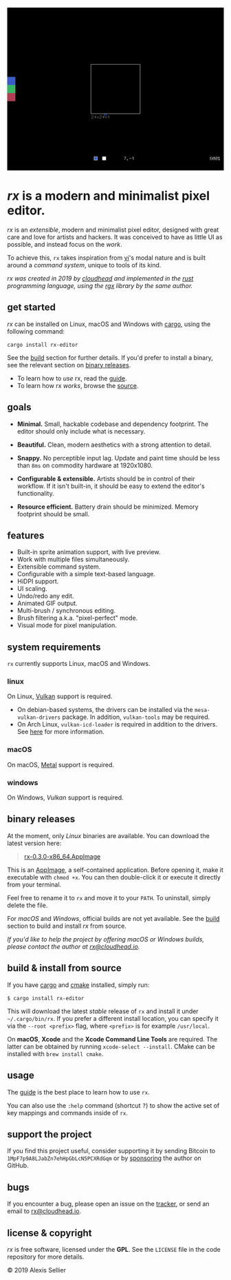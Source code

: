 
![rx](gifs/demo.gif)

# *rx* is a modern and minimalist pixel editor.

*rx* is an *extensible*, modern and minimalist pixel editor, designed with great
care and love for artists and hackers. It was conceived to have
as little UI as possible, and instead focus on the *work*.

To achieve this, `rx` takes inspiration from [vi][0]'s modal nature and is
built around a *command system*, unique to tools of its kind.

*rx was created in 2019 by [cloudhead](https://cloudhead.io) and implemented
in the [rust][1] programming language, using the [rgx][2] library by
the same author.*

[0]: https://en.wikipedia.org/wiki/Vi
[1]: https://rust-lang.org
[2]: https://github.com/cloudhead/rgx

## get started

*rx* can be installed on Linux, macOS and Windows with [cargo][cargo], using
the following command:

    cargo install rx-editor

See the [build][build] section for further details. If you'd prefer to install
a binary, see the relevant section on [binary releases](#binaries).

* To learn how to *use* rx, read the [guide][guide].
* To learn how rx *works*, browse the [source](https://github.com/cloudhead/rx).

## goals

* **Minimal.** Small, hackable codebase and dependency footprint. The editor
  should only include what is necessary.

* **Beautiful.** Clean, modern aesthetics with a strong attention to detail.

* **Snappy.** No perceptible input lag. Update and paint time should be
  less than `8ms` on commodity hardware at 1920x1080.

* **Configurable & extensible.** Artists should be in control of their workflow.
  If it isn't built-in, it should be easy to extend the editor's functionality.

* **Resource efficient.** Battery drain should be minimized. Memory footprint should
  be small.

## features

  * Built-in sprite animation support, with live preview.
  * Work with multiple files simultaneously.
  * Extensible command system.
  * Configurable with a simple text-based language.
  * HiDPI support.
  * UI scaling.
  * Undo/redo any edit.
  * Animated GIF output.
  * Multi-brush / synchronous editing.
  * Brush filtering a.k.a. "pixel-perfect" mode.
  * Visual mode for pixel manipulation.

## system requirements

`rx` currently supports Linux, macOS and Windows.

### linux

On Linux, [Vulkan][vulkan] support is required.

* On debian-based systems, the drivers can be installed via the
`mesa-vulkan-drivers` package. In addition, `vulkan-tools` may be required.
* On Arch Linux, `vulkan-icd-loader` is required in addition to the drivers. See
[here][arch] for more information.

[arch]: https://wiki.archlinux.org/index.php/Vulkan
[vulkan]: https://www.khronos.org/vulkan/

### macOS

On macOS, [Metal][metal] support is required.

[metal]: https://developer.apple.com/metal/

### windows

On Windows, *Vulkan* support is required.

<a id="binaries"></a>

## binary releases

At the moment, only *Linux* binaries are available. You can download the
latest version here:

> [rx-0.3.0-x86_64.AppImage][app]

This is an [AppImage][appimage], a self-contained application. Before opening
it, make it executable with `chmod +x`. You can then double-click it or execute
it directly from your terminal.

Feel free to rename it to `rx` and move it to your `PATH`. To uninstall,
simply delete the file.

[app]: https://github.com/cloudhead/rx/releases/download/v0.3.0/rx-0.3.0-x86_64.AppImage
[appimage]: https://appimage.org/

For *macOS* and *Windows*, official builds are not yet available. See the
[build][build] section to build and install *rx* from source.

*If you'd like to help the project by offering macOS or Windows builds, please
contact the author at <rx@cloudhead.io>.*

<a id="build"></a>

## build & install from source

If you have [cargo][cargo] and [cmake][cmake] installed, simply run:

    $ cargo install rx-editor

This will download the latest *stable* release of `rx` and install it under
`~/.cargo/bin/rx`.  If you prefer a different install location, you can specify
it via the `--root <prefix>` flag, where `<prefix>` is for example
`/usr/local`.

[cargo]: https://crates.io/install
[cmake]: https://cmake.org/download/

On **macOS**, **Xcode** and the **Xcode Command Line Tools** are required.  The
latter can be obtained by running `xcode-select --install`. CMake can be
installed with `brew install cmake`.

## usage

The [guide][guide] is the best place to learn how to use `rx`.

You can also use the `:help` command (shortcut <kbd>?</kbd>) to show the
active set of key mappings and commands inside of `rx`.

## support the project

If you find this project useful, consider supporting it by sending Bitcoin to
`1MpF7p9A8LJabZn7ehHpGbLcN5PCXRdGqm` or by [sponsoring][sponsor] the author on
GitHub.

[sponsor]: https://github.com/sponsors/cloudhead

## bugs

If you encounter a bug, please open an issue on the [tracker][tracker], or
send an email to <rx@cloudhead.io>.

[tracker]: https://github.com/cloudhead/rx/issues

## license & copyright

*rx* is free software, licensed under the **GPL**. See the `LICENSE` file in
the code repository for more details.

&copy; 2019 Alexis Sellier

[guide]: guide.html
[build]: #build
